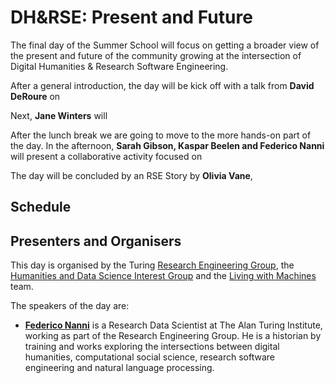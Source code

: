 # DH&RSE: Present and Future

The final day of the Summer School will focus on getting a broader view of the present and future of the community growing at the intersection of Digital Humanities & Research Software Engineering.

After a general introduction, the day will be kick off with a talk from **David DeRoure** on 

Next, **Jane Winters** will 

After the lunch break we are going to move to the more hands-on part of the day.
In the afternoon, **Sarah Gibson, Kaspar Beelen and Federico Nanni** will present a collaborative activity focused on 

The day will be concluded by an RSE Story by **Olivia Vane**, 

## Schedule

## Presenters and Organisers

This day is organised by the Turing [Research Engineering Group](https://www.turing.ac.uk/work-turing/research/research-engineering), the [Humanities and Data Science Interest Group](https://www.turing.ac.uk/research/interest-groups/humanities-and-data-science) and the [Living with Machines](https://livingwithmachines.ac.uk/) team. 

The speakers of the day are: 

- **[Federico Nanni](https://www.turing.ac.uk/people/researchers/federico-nanni)** is a Research Data Scientist at The Alan Turing Institute, working as part of the Research Engineering Group. He is a historian by training and works exploring the intersections between digital humanities, computational social science, research software engineering and natural language processing.

